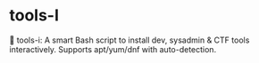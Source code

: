 # tools-I
🔧 tools-i: A smart Bash script to install  dev, sysadmin &amp; CTF tools interactively. Supports apt/yum/dnf with auto-detection.
